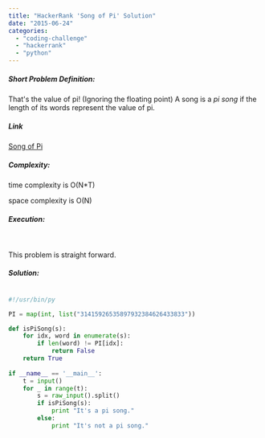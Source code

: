 ```yaml
---
title: "HackerRank 'Song of Pi' Solution"
date: "2015-06-24"
categories: 
  - "coding-challenge"
  - "hackerrank"
  - "python"
---
```


##### Short Problem Definition:

That's the value of pi! (Ignoring the floating point) A song is a _pi song_ if the length of its words represent the value of pi.

##### Link

[Song of Pi](https://www.hackerrank.com/challenges/song-of-pi)

##### Complexity:

time complexity is O(N\*T)

space complexity is O(N)

##### Execution:

 

This problem is straight forward.

##### Solution:

```python

#!/usr/bin/py

PI = map(int, list("31415926535897932384626433833"))

def isPiSong(s):
    for idx, word in enumerate(s):
        if len(word) != PI[idx]:
            return False    
    return True
    
if __name__ == '__main__':
    t = input()
    for _ in range(t):
    	s = raw_input().split()
        if isPiSong(s):
            print "It's a pi song."
        else:
            print "It's not a pi song."
```

